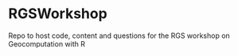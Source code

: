 # RGSWorkshop
Repo to host code, content and questions for the RGS workshop on Geocomputation with R
